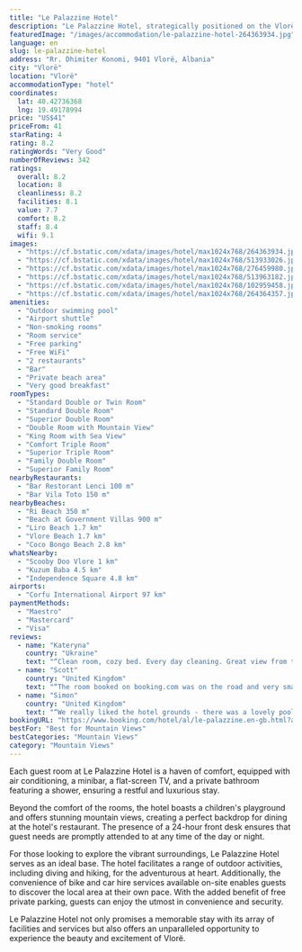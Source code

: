```yaml
---
title: "Le Palazzine Hotel"
description: "Le Palazzine Hotel, strategically positioned on the Vlorë seafront and merely 5 km away from the iconic Kuzum Baba, stands out as a prime choice for travelers seeking both relaxation and adventure."
featuredImage: "/images/accommodation/le-palazzine-hotel-264363934.jpg"
language: en
slug: le-palazzine-hotel
address: "Rr. Dhimiter Konomi, 9401 Vlorë, Albania"
city: "Vlorë"
location: "Vlorë"
accommodationType: "hotel"
coordinates:
  lat: 40.42736368
  lng: 19.49178994
price: "US$41"
priceFrom: 41
starRating: 4
rating: 8.2
ratingWords: "Very Good"
numberOfReviews: 342
ratings:
  overall: 8.2
  location: 8
  cleanliness: 8.2
  facilities: 8.1
  value: 7.7
  comfort: 8.2
  staff: 8.4
  wifi: 9.1
images:
  - "https://cf.bstatic.com/xdata/images/hotel/max1024x768/264363934.jpg?k=df45cb4841fe7eefab04fd6df93b49e9ae236754cb98032396b83e0bd8ceaef6&o=&hp=1"
  - "https://cf.bstatic.com/xdata/images/hotel/max1024x768/513933026.jpg?k=ad7cf5bd0d7c56478bb566f4fc2c11ec854e0a75cba1928ac7a7acce2ec0a2fa&o=&hp=1"
  - "https://cf.bstatic.com/xdata/images/hotel/max1024x768/276459980.jpg?k=1bdeefd16e5a9e263a5c56d51a4c89caef234012a43ce25733e6d5f4912d718f&o=&hp=1"
  - "https://cf.bstatic.com/xdata/images/hotel/max1024x768/513963182.jpg?k=c9c5a5ec780052c29f8d7f9cf62c10d8fe220e17b07981f4fa53d2a146400087&o=&hp=1"
  - "https://cf.bstatic.com/xdata/images/hotel/max1024x768/102959458.jpg?k=a4031291459911bfe520b5cf07147552209eec0ca0eb0bb84d1f0105124a4466&o=&hp=1"
  - "https://cf.bstatic.com/xdata/images/hotel/max1024x768/264364357.jpg?k=2ffcbe3be1ff56be4f4bc503de9a27de467320b121b3a416de9f34151dcd5659&o=&hp=1"
amenities:
  - "Outdoor swimming pool"
  - "Airport shuttle"
  - "Non-smoking rooms"
  - "Room service"
  - "Free parking"
  - "Free WiFi"
  - "2 restaurants"
  - "Bar"
  - "Private beach area"
  - "Very good breakfast"
roomTypes:
  - "Standard Double or Twin Room"
  - "Standard Double Room"
  - "Superior Double Room"
  - "Double Room with Mountain View"
  - "King Room with Sea View"
  - "Comfort Triple Room"
  - "Superior Triple Room"
  - "Family Double Room"
  - "Superior Family Room"
nearbyRestaurants:
  - "Bar Restorant Lenci 100 m"
  - "Bar Vila Toto 150 m"
nearbyBeaches:
  - "Ri Beach 350 m"
  - "Beach at Government Villas 900 m"
  - "Liro Beach 1.7 km"
  - "Vlore Beach 1.7 km"
  - "Coco Bongo Beach 2.8 km"
whatsNearby:
  - "Scooby Doo Vlore 1 km"
  - "Kuzum Baba 4.5 km"
  - "Independence Square 4.8 km"
airports:
  - "Corfu International Airport 97 km"
paymentMethods:
  - "Maestro"
  - "Mastercard"
  - "Visa"
reviews:
  - name: "Kateryna"
    country: "Ukraine"
    text: "“Clean room, cozy bed. Every day cleaning. Great view from the bar and restaurant. Breathtaking sunsets. Good wi-fi. Staff is very friendly and helpful - my special thanks to them.”"
  - name: "Scott"
    country: "United Kingdom"
    text: "“The room booked on booking.com was on the road and very small . I upgraded to a King Room with balcony and great a view . This room was 90 euros/night .”"
  - name: "Simon"
    country: "United Kingdom"
    text: "“We really liked the hotel grounds - there was a lovely pool which deserves mention (including some toys for youngsters), a terrace overlooking the beach, and a really nice atmosphere there. The room was clean, but the decor was a little tired and...”"
bookingURL: "https://www.booking.com/hotel/al/le-palazzine.en-gb.html?aid=8035640"
bestFor: "Best for Mountain Views"
bestCategories: "Mountain Views"
category: "Mountain Views"
---
```


Each guest room at Le Palazzine Hotel is a haven of comfort, equipped with air conditioning, a minibar, a flat-screen TV, and a private bathroom featuring a shower, ensuring a restful and luxurious stay.

Beyond the comfort of the rooms, the hotel boasts a children's playground and offers stunning mountain views, creating a perfect backdrop for dining at the hotel's restaurant. The presence of a 24-hour front desk ensures that guest needs are promptly attended to at any time of the day or night.

For those looking to explore the vibrant surroundings, Le Palazzine Hotel serves as an ideal base. The hotel facilitates a range of outdoor activities, including diving and hiking, for the adventurous at heart. Additionally, the convenience of bike and car hire services available on-site enables guests to discover the local area at their own pace. With the added benefit of free private parking, guests can enjoy the utmost in convenience and security.

Le Palazzine Hotel not only promises a memorable stay with its array of facilities and services but also offers an unparalleled opportunity to experience the beauty and excitement of Vlorë.